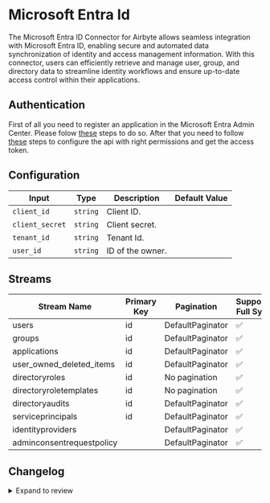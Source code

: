 # Microsoft Entra Id

The Microsoft Entra ID Connector for Airbyte allows seamless integration with Microsoft Entra ID, enabling secure and automated data synchronization of identity and access management information. With this connector, users can efficiently retrieve and manage user, group, and directory data to streamline identity workflows and ensure up-to-date access control within their applications.

## Authentication

First of all you need to register an application in the Microsoft Entra Admin Center. Please folow [these](https://learn.microsoft.com/en-us/graph/auth-register-app-v2) steps to do so. After that you need to follow [these](https://learn.microsoft.com/en-us/graph/auth-v2-service?context=graph%2Fapi%2F1.0&view=graph-rest-1.0&tabs=http) steps to configure the api with right permissions and get the access token.

## Configuration

| Input           | Type     | Description      | Default Value |
| --------------- | -------- | ---------------- | ------------- |
| `client_id`     | `string` | Client ID.       |               |
| `client_secret` | `string` | Client secret.   |               |
| `tenant_id`     | `string` | Tenant Id.       |               |
| `user_id`       | `string` | ID of the owner. |               |

## Streams

| Stream Name               | Primary Key | Pagination       | Supports Full Sync | Supports Incremental |
| ------------------------- | ----------- | ---------------- | ------------------ | -------------------- |
| users                     | id          | DefaultPaginator | ✅                 | ❌                   |
| groups                    | id          | DefaultPaginator | ✅                 | ❌                   |
| applications              | id          | DefaultPaginator | ✅                 | ❌                   |
| user_owned_deleted_items  | id          | DefaultPaginator | ✅                 | ❌                   |
| directoryroles            | id          | No pagination    | ✅                 | ❌                   |
| directoryroletemplates    | id          | No pagination    | ✅                 | ❌                   |
| directoryaudits           | id          | DefaultPaginator | ✅                 | ❌                   |
| serviceprincipals         | id          | DefaultPaginator | ✅                 | ❌                   |
| identityproviders         |             | DefaultPaginator | ✅                 | ❌                   |
| adminconsentrequestpolicy |             | DefaultPaginator | ✅                 | ❌                   |

## Changelog

<details>
  <summary>Expand to review</summary>

| Version | Date       | Pull Request                                             | Subject                                                                               |
| ------- | ---------- | -------------------------------------------------------- | ------------------------------------------------------------------------------------- |
| 0.0.10 | 2025-01-25 | [51193](https://github.com/airbytehq/airbyte/pull/51193) | Update dependencies |
| 0.0.9 | 2024-12-28 | [50630](https://github.com/airbytehq/airbyte/pull/50630) | Update dependencies |
| 0.0.8 | 2024-12-21 | [50133](https://github.com/airbytehq/airbyte/pull/50133) | Update dependencies |
| 0.0.7 | 2024-12-14 | [49596](https://github.com/airbytehq/airbyte/pull/49596) | Update dependencies |
| 0.0.6 | 2024-12-12 | [49270](https://github.com/airbytehq/airbyte/pull/49270) | Update dependencies |
| 0.0.5 | 2024-12-11 | [48941](https://github.com/airbytehq/airbyte/pull/48941) | Starting with this version, the Docker image is now rootless. Please note that this and future versions will not be compatible with Airbyte versions earlier than 0.64 |
| 0.0.4 | 2024-10-31 | [47997](https://github.com/airbytehq/airbyte/pull/47997) | Remove `audit_logs` and update auth remove `application_id_uri` parameter |
| 0.0.3 | 2024-10-29 | [47892](https://github.com/airbytehq/airbyte/pull/47892) | Update dependencies |
| 0.0.2 | 2024-10-28 | [47479](https://github.com/airbytehq/airbyte/pull/47479) | Update dependencies |
| 0.0.1   | 2024-10-18 |                                                          | Initial release by [@bishalbera](https://github.com/bishalbera) via Connector Builder |

</details>
